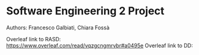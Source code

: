 # Software Engineering 2 Project
Authors: Francesco Galbiati, Chiara Fossà

Overleaf link to RASD: https://www.overleaf.com/read/vqzgcngmrvbr#a0495e
Overleaf link to DD:
